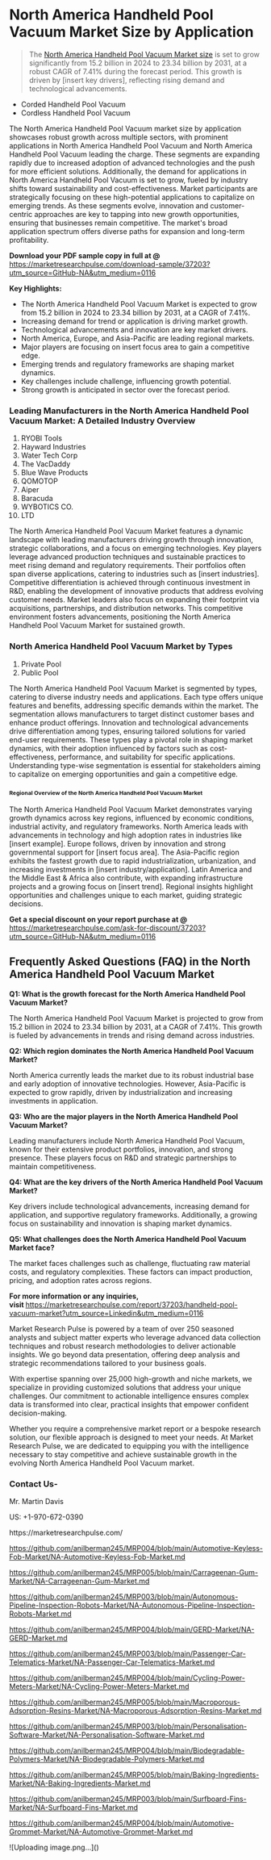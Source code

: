 <h1>North America Handheld Pool Vacuum Market&nbsp;Size by Application</h1><blockquote><p>The <a href="https://marketresearchpulse.com/download-sample/37203?utm_source=GitHub-NA&amp;utm_medium=0116">North America Handheld Pool Vacuum Market size</a> is set to grow significantly from 15.2 billion in 2024 to 23.34 billion by 2031, at a robust CAGR of 7.41% during the forecast period. This growth is driven by [insert key drivers], reflecting rising demand and technological advancements.</p></blockquote><ul><li>Corded Handheld Pool Vacuum<li> Cordless Handheld Pool Vacuum</li></ul><p>The North America Handheld Pool Vacuum market size by application showcases robust growth across multiple sectors, with prominent applications in North America Handheld Pool Vacuum and North America Handheld Pool Vacuum leading the charge. These segments are expanding rapidly due to increased adoption of advanced technologies and the push for more efficient solutions. Additionally, the demand for applications in North America Handheld Pool Vacuum is set to grow, fueled by industry shifts toward sustainability and cost-effectiveness. Market participants are strategically focusing on these high-potential applications to capitalize on emerging trends. As these segments evolve, innovation and customer-centric approaches are key to tapping into new growth opportunities, ensuring that businesses remain competitive. The market's broad application spectrum offers diverse paths for expansion and long-term profitability.</p><p><strong>Download your PDF sample copy in full at @ </strong><a href="https://marketresearchpulse.com/download-sample/37203?utm_source=GitHub-NA&amp;utm_medium=0116">https://marketresearchpulse.com/download-sample/37203?utm_source=GitHub-NA&amp;utm_medium=0116</a></p><p><strong>Key Highlights: </strong></p><ul><li>The North America Handheld Pool Vacuum Market is expected to grow from 15.2 billion in 2024 to 23.34 billion by 2031, at a CAGR of 7.41%.</li><li>Increasing demand for trend or application is driving market growth.</li><li>Technological advancements and innovation are key market drivers.</li><li>North America, Europe, and Asia-Pacific are leading regional markets.</li><li>Major players are focusing on insert focus area to gain a competitive edge.</li><li>Emerging trends and regulatory frameworks are shaping market dynamics.</li><li>Key challenges include challenge, influencing growth potential.</li><li>Strong growth is anticipated in sector over the forecast period.</li></ul><h3>Leading Manufacturers in the North America Handheld Pool Vacuum Market: A Detailed Industry Overview</h3><ol><li>RYOBI Tools</li><li>Hayward Industries</li><li>Water Tech Corp</li><li>The VacDaddy</li><li>Blue Wave Products</li><li>QOMOTOP</li><li>Aiper</li><li>Baracuda</li><li>WYBOTICS CO.</li><li>LTD</li></ol><div class="flex max-w-full flex-col flex-grow"><div class="min-h-8 text-message flex w-full flex-col items-end gap-2 whitespace-normal break-words [.text-message+&amp;]:mt-5" dir="auto" data-message-author-role="assistant" data-message-id="fd8432e4-4910-450d-b182-61b7bfb0a01f" data-message-model-slug="gpt-4o"><div class="flex w-full flex-col gap-1 empty:hidden first:pt-[3px]"><div class="markdown prose w-full break-words dark:prose-invert light"><p>The North America Handheld Pool Vacuum Market features a dynamic landscape with leading manufacturers driving growth through innovation, strategic collaborations, and a focus on emerging technologies. Key players leverage advanced production techniques and sustainable practices to meet rising demand and regulatory requirements. Their portfolios often span diverse applications, catering to industries such as [insert industries]. Competitive differentiation is achieved through continuous investment in R&amp;D, enabling the development of innovative products that address evolving customer needs. Market leaders also focus on expanding their footprint via acquisitions, partnerships, and distribution networks. This competitive environment fosters advancements, positioning the North America Handheld Pool Vacuum Market for sustained growth.</p></div></div></div></div><h3>North America Handheld Pool Vacuum Market by Types</h3><ol><li>Private Pool<li> Public Pool</li></ol><div class="flex max-w-full flex-col flex-grow"><div class="min-h-8 text-message flex w-full flex-col items-end gap-2 whitespace-normal break-words [.text-message+&amp;]:mt-5" dir="auto" data-message-author-role="assistant" data-message-id="084470be-0bb7-4664-bddf-5156b4f41249" data-message-model-slug="gpt-4o-mini"><div class="flex w-full flex-col gap-1 empty:hidden first:pt-[3px]"><div class="markdown prose w-full break-words dark:prose-invert light"><p>The North America Handheld Pool Vacuum Market is segmented by types, catering to diverse industry needs and applications. Each type offers unique features and benefits, addressing specific demands within the market. The segmentation allows manufacturers to target distinct customer bases and enhance product offerings. Innovation and technological advancements drive differentiation among types, ensuring tailored solutions for varied end-user requirements. These types play a pivotal role in shaping market dynamics, with their adoption influenced by factors such as cost-effectiveness, performance, and suitability for specific applications. Understanding type-wise segmentation is essential for stakeholders aiming to capitalize on emerging opportunities and gain a competitive edge.</p></div></div></div></div><h3><span style="font-size: 11px;">Regional Overview of the North America Handheld Pool Vacuum Market</span></h3><div class="flex max-w-full flex-col flex-grow"><div class="min-h-8 text-message flex w-full flex-col items-end gap-2 whitespace-normal break-words [.text-message+&amp;]:mt-5" dir="auto" data-message-author-role="assistant" data-message-id="e9038762-ce64-4e30-91c9-9bd413514231" data-message-model-slug="gpt-4o-mini"><div class="flex w-full flex-col gap-1 empty:hidden first:pt-[3px]"><div class="markdown prose w-full break-words dark:prose-invert light"><p>The North America Handheld Pool Vacuum Market demonstrates varying growth dynamics across key regions, influenced by economic conditions, industrial activity, and regulatory frameworks. North America leads with advancements in technology and high adoption rates in industries like [insert example]. Europe follows, driven by innovation and strong governmental support for [insert focus area]. The Asia-Pacific region exhibits the fastest growth due to rapid industrialization, urbanization, and increasing investments in [insert industry/application]. Latin America and the Middle East &amp; Africa also contribute, with expanding infrastructure projects and a growing focus on [insert trend]. Regional insights highlight opportunities and challenges unique to each market, guiding strategic decisions.</p></div></div></div></div><p><strong>Get a special discount on your report purchase at @ </strong><a href="https://marketresearchpulse.com/ask-for-discount/37203?utm_source=GitHub-NA&amp;utm_medium=0116">https://marketresearchpulse.com/ask-for-discount/37203?utm_source=GitHub-NA&amp;utm_medium=0116</a></p><h2>Frequently Asked Questions (FAQ) in the North America Handheld Pool Vacuum Market</h2><p><strong>Q1: What is the growth forecast for the North America Handheld Pool Vacuum Market?</strong></p><p>The North America Handheld Pool Vacuum Market is projected to grow from 15.2 billion in 2024 to 23.34 billion by 2031, at a CAGR of 7.41%. This growth is fueled by advancements in trends and rising demand across industries.</p><p><strong>Q2: Which region dominates the North America Handheld Pool Vacuum Market?</strong></p><p>North America currently leads the market due to its robust industrial base and early adoption of innovative technologies. However, Asia-Pacific is expected to grow rapidly, driven by industrialization and increasing investments in application.</p><p><strong>Q3: Who are the major players in the North America Handheld Pool Vacuum Market?</strong></p><p>Leading manufacturers include North America Handheld Pool Vacuum, known for their extensive product portfolios, innovation, and strong presence. These players focus on R&amp;D and strategic partnerships to maintain competitiveness.</p><p><strong>Q4: What are the key drivers of the North America Handheld Pool Vacuum Market?</strong></p><p>Key drivers include technological advancements, increasing demand for application, and supportive regulatory frameworks. Additionally, a growing focus on sustainability and innovation is shaping market dynamics.</p><p><strong>Q5: What challenges does the North America Handheld Pool Vacuum Market face?</strong></p><p>The market faces challenges such as challenge, fluctuating raw material costs, and regulatory complexities. These factors can impact production, pricing, and adoption rates across regions.</p><p><strong>For more information or any inquiries, visit&nbsp;</strong><a href="https://marketresearchpulse.com/report/37203/handheld-pool-vacuum-market?utm_source=Linkedin&utm_medium=0116">https://marketresearchpulse.com/report/37203/handheld-pool-vacuum-market?utm_source=Linkedin&utm_medium=0116</a></p><p>Market Research Pulse is powered by a team of over 250 seasoned analysts and subject matter experts who leverage advanced data collection techniques and robust research methodologies to deliver actionable insights. We go beyond data presentation, offering deep analysis and strategic recommendations tailored to your business goals.</p><p>With expertise spanning over 25,000 high-growth and niche markets, we specialize in providing customized solutions that address your unique challenges. Our commitment to actionable intelligence ensures complex data is transformed into clear, practical insights that empower confident decision-making.</p><p>Whether you require a comprehensive market report or a bespoke research solution, our flexible approach is designed to meet your needs. At Market Research Pulse, we are dedicated to equipping you with the intelligence necessary to stay competitive and achieve sustainable growth in the evolving North America Handheld Pool Vacuum market.</p><h3><strong>Contact Us-</strong></h3><p>Mr. Martin Davis</p><p>US: +1-970-672-0390</p><p>https://marketresearchpulse.com/</p><p><a href="https://github.com/anilberman245/MRP004/blob/main/Automotive-Keyless-Fob-Market/NA-Automotive-Keyless-Fob-Market.md">https://github.com/anilberman245/MRP004/blob/main/Automotive-Keyless-Fob-Market/NA-Automotive-Keyless-Fob-Market.md</a></p><p><a href="https://github.com/anilberman245/MRP005/blob/main/Carrageenan-Gum-Market/NA-Carrageenan-Gum-Market.md">https://github.com/anilberman245/MRP005/blob/main/Carrageenan-Gum-Market/NA-Carrageenan-Gum-Market.md</a></p><p><a href="https://github.com/anilberman245/MRP003/blob/main/Autonomous-Pipeline-Inspection-Robots-Market/NA-Autonomous-Pipeline-Inspection-Robots-Market.md">https://github.com/anilberman245/MRP003/blob/main/Autonomous-Pipeline-Inspection-Robots-Market/NA-Autonomous-Pipeline-Inspection-Robots-Market.md</a></p><p><a href="https://github.com/anilberman245/MRP004/blob/main/GERD-Market/NA-GERD-Market.md">https://github.com/anilberman245/MRP004/blob/main/GERD-Market/NA-GERD-Market.md</a></p><p><a href="https://github.com/anilberman245/MRP003/blob/main/Passenger-Car-Telematics-Market/NA-Passenger-Car-Telematics-Market.md">https://github.com/anilberman245/MRP003/blob/main/Passenger-Car-Telematics-Market/NA-Passenger-Car-Telematics-Market.md</a></p><p><a href="https://github.com/anilberman245/MRP004/blob/main/Cycling-Power-Meters-Market/NA-Cycling-Power-Meters-Market.md">https://github.com/anilberman245/MRP004/blob/main/Cycling-Power-Meters-Market/NA-Cycling-Power-Meters-Market.md</a></p><p><a href="https://github.com/anilberman245/MRP005/blob/main/Macroporous-Adsorption-Resins-Market/NA-Macroporous-Adsorption-Resins-Market.md">https://github.com/anilberman245/MRP005/blob/main/Macroporous-Adsorption-Resins-Market/NA-Macroporous-Adsorption-Resins-Market.md</a></p><p><a href="https://github.com/anilberman245/MRP003/blob/main/Personalisation-Software-Market/NA-Personalisation-Software-Market.md">https://github.com/anilberman245/MRP003/blob/main/Personalisation-Software-Market/NA-Personalisation-Software-Market.md</a></p><p><a href="https://github.com/anilberman245/MRP004/blob/main/Biodegradable-Polymers-Market/NA-Biodegradable-Polymers-Market.md">https://github.com/anilberman245/MRP004/blob/main/Biodegradable-Polymers-Market/NA-Biodegradable-Polymers-Market.md</a></p><p><a href="https://github.com/anilberman245/MRP005/blob/main/Baking-Ingredients-Market/NA-Baking-Ingredients-Market.md">https://github.com/anilberman245/MRP005/blob/main/Baking-Ingredients-Market/NA-Baking-Ingredients-Market.md</a></p><p><a href="https://github.com/anilberman245/MRP003/blob/main/Surfboard-Fins-Market/NA-Surfboard-Fins-Market.md">https://github.com/anilberman245/MRP003/blob/main/Surfboard-Fins-Market/NA-Surfboard-Fins-Market.md</a></p><p><a href="https://github.com/anilberman245/MRP004/blob/main/Automotive-Grommet-Market/NA-Automotive-Grommet-Market.md">https://github.com/anilberman245/MRP004/blob/main/Automotive-Grommet-Market/NA-Automotive-Grommet-Market.md</a></p>
![Uploading image.png…]()
